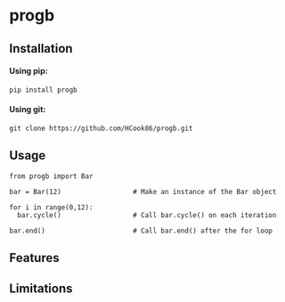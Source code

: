 # progb

## Installation

#### Using pip:
    pip install progb

#### Using git:
    git clone https://github.com/HCook86/progb.git

## Usage
```
from progb import Bar

bar = Bar(12)                  # Make an instance of the Bar object

for i in range(0,12):
  bar.cycle()                  # Call bar.cycle() on each iteration

bar.end()                      # Call bar.end() after the for loop

```

## Features

## Limitations
